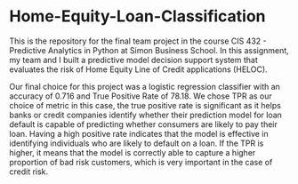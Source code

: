# Home-Equity-Loan-Classification

This is the repository for the final team project in the course CIS 432 - Predictive Analytics in Python at Simon Business School. In this assignment, my team and I built a predictive model decision support system that evaluates the risk of Home Equity Line of Credit applications (HELOC).

Our final choice for this project was a logistic regression classifier with an accuracy of 0.716 and True Positive Rate of 78.18. We chose TPR as our choice of metric in this case, the true positive rate is significant as it helps banks or credit companies identify whether their prediction model for loan default is capable of predicting whether consumers are likely to pay their loan. Having a high positive rate indicates that the model is effective in identifying individuals who are likely to default on a loan. If the TPR is higher, it means that the model is correctly able to capture a higher proportion of bad risk customers, which is very important in the case of credit risk.
